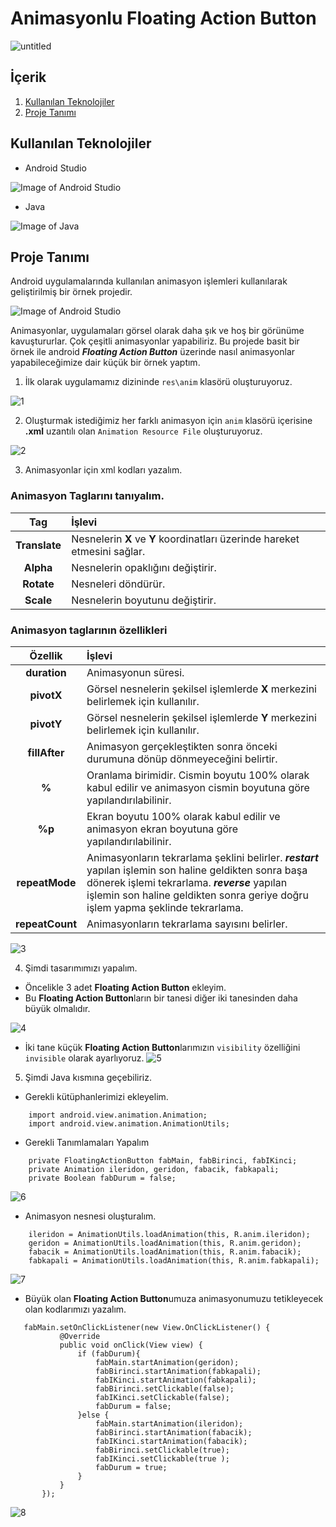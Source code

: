 # Animasyonlu Floating Action Button

![untitled](https://user-images.githubusercontent.com/37263322/117293859-9db41500-ae7a-11eb-88d4-b6a9ad7e8a3d.gif)

## İçerik

1. [Kullanılan Teknolojiler](https://github.com/mehmetaydintr/Animasyon_Islemleri/blob/main/README.md#i%CC%87%C3%A7erik)
2. [Proje Tanımı](https://github.com/mehmetaydintr/Animasyon_Islemleri/blob/main/README.md#proje-tan%C4%B1m%C4%B1)

## Kullanılan Teknolojiler

  + Android Studio

![Image of Android Studio](https://www.xda-developers.com/files/2017/04/android-studio-logo.png)

  + Java

![Image of Java](https://yazilimamelesi.files.wordpress.com/2013/03/java_logo.jpg)


## Proje Tanımı

Android uygulamalarında kullanılan animasyon işlemleri kullanılarak geliştirilmiş bir örnek projedir.

![Image of Android Studio](https://lh3.googleusercontent.com/proxy/LVpV42NxM_jeKb3-hb6IpWic0gH97s-mIe2reqx-BOxxMifI6rMDJOYWwSQMCDe9zP002AIAqTeE9nDmkE2WBYU1_I0ssYsaKIpxHfapGuwgTpA9pSoC)

Animasyonlar, uygulamaları görsel olarak daha şık ve hoş bir görünüme kavuştururlar. Çok çeşitli animasyonlar yapabiliriz. Bu projede basit bir örnek ile android **_Floating Action Button_** üzerinde nasıl animasyonlar yapabileceğimize dair küçük bir örnek yaptım.

1. İlk olarak uygulamamız dizininde `res\anim` klasörü oluşturuyoruz.

![1](https://user-images.githubusercontent.com/37263322/117290744-d6ea8600-ae76-11eb-97f8-06fc6927e515.PNG)

2. Oluşturmak istediğimiz her farklı animasyon için `anim` klasörü içerisine **.xml** uzantılı olan `Animation Resource File` oluşturuyoruz.

![2](https://user-images.githubusercontent.com/37263322/117290769-de119400-ae76-11eb-9592-68dcbb0daf62.PNG)

3. Animasyonlar için xml kodları yazalım.
  
### **Animasyon Tag**larını tanıyalım.

| Tag | İşlevi |
|    :---:     |     :---       |
| **Translate** | Nesnelerin **X** ve **Y** koordinatları üzerinde hareket etmesini sağlar. |
| **Alpha** | Nesnelerin opaklığını değiştirir. |
| **Rotate** | Nesneleri döndürür. |
| **Scale** | Nesnelerin boyutunu değiştirir. |

### Animasyon taglarının özellikleri

| Özellik | İşlevi |
|    :---:     |     :---       |
| **duration** | Animasyonun süresi. |
| **pivotX** | Görsel nesnelerin şekilsel işlemlerde **X** merkezini belirlemek için kullanılır. |
| **pivotY** | Görsel nesnelerin şekilsel işlemlerde **Y** merkezini belirlemek için kullanılır. |
| **fillAfter** | Animasyon gerçekleştikten sonra önceki durumuna dönüp dönmeyeceğini belirtir. |
| **%** | Oranlama birimidir. Cismin boyutu 100% olarak kabul edilir ve animasyon cismin boyutuna göre yapılandırılabilinir. |
| **%p** | Ekran boyutu 100% olarak kabul edilir ve animasyon ekran boyutuna göre yapılandırılabilinir. |
| **repeatMode** | Animasyonların tekrarlama şeklini belirler. **_restart_** yapılan işlemin son haline geldikten sonra başa dönerek işlemi tekrarlama. **_reverse_** yapılan işlemin son haline geldikten sonra geriye doğru işlem yapma şeklinde tekrarlama. |
| **repeatCount** | Animasyonların tekrarlama sayısını belirler. |

![3](https://user-images.githubusercontent.com/37263322/117290915-09947e80-ae77-11eb-85c3-71a9456aaf98.png)

4. Şimdi tasarımımızı yapalım.
  
  + Öncelikle 3 adet **Floating Action Button** ekleyim.
  + Bu **Floating Action Button**ların bir tanesi diğer iki tanesinden daha büyük olmalıdır.

![4](https://user-images.githubusercontent.com/37263322/117292402-d521c200-ae78-11eb-8607-8b620828c08f.png)

  + İki tane küçük **Floating Action Button**larımızın `visibility` özelliğini `invisible` olarak ayarlıyoruz.
![5](https://user-images.githubusercontent.com/37263322/117292472-e9fe5580-ae78-11eb-8217-13092e35b3f3.png)



5. Şimdi Java kısmına geçebiliriz.
  
  + Gerekli kütüphanlerimizi ekleyelim.
      
```
    import android.view.animation.Animation;
    import android.view.animation.AnimationUtils;
```

  + Gerekli Tanımlamaları Yapalım

``` 
    private FloatingActionButton fabMain, fabBirinci, fabIKinci;
    private Animation ileridon, geridon, fabacik, fabkapali;
    private Boolean fabDurum = false;
```

![6](https://user-images.githubusercontent.com/37263322/117293365-f20ac500-ae79-11eb-8214-ffe17c127ba4.PNG)
       
  + Animasyon nesnesi oluşturalım.
    
```
    ileridon = AnimationUtils.loadAnimation(this, R.anim.ileridon);
    geridon = AnimationUtils.loadAnimation(this, R.anim.geridon);
    fabacik = AnimationUtils.loadAnimation(this, R.anim.fabacik);
    fabkapali = AnimationUtils.loadAnimation(this, R.anim.fabkapali);
```

![7](https://user-images.githubusercontent.com/37263322/117293382-f9ca6980-ae79-11eb-9edc-e34ee21fbc78.PNG)

  + Büyük olan **Floating Action Button**umuza animasyonumuzu tetikleyecek olan kodlarımızı yazalım.
 
 ```
    fabMain.setOnClickListener(new View.OnClickListener() {
            @Override
            public void onClick(View view) {
                if (fabDurum){
                    fabMain.startAnimation(geridon);
                    fabBirinci.startAnimation(fabkapali);
                    fabIKinci.startAnimation(fabkapali);
                    fabBirinci.setClickable(false);
                    fabIKinci.setClickable(false);
                    fabDurum = false;
                }else {
                    fabMain.startAnimation(ileridon);
                    fabBirinci.startAnimation(fabacik);
                    fabIKinci.startAnimation(fabacik);
                    fabBirinci.setClickable(true);
                    fabIKinci.setClickable(true );
                    fabDurum = true;
                }
            }
        });
 ```
 
 ![8](https://user-images.githubusercontent.com/37263322/117293402-ffc04a80-ae79-11eb-81ff-b3eaf75b0d71.PNG)

